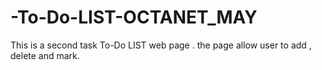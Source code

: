 # -To-Do-LIST-OCTANET_MAY
This is a second task  To-Do LIST web page . the page allow user to add , delete and mark.
